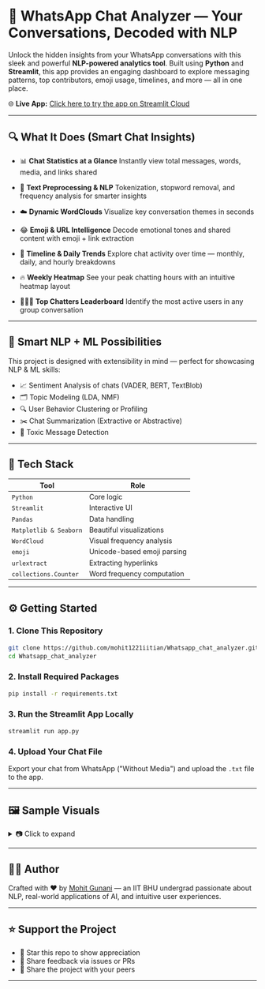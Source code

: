 # 💬 WhatsApp Chat Analyzer — Your Conversations, Decoded with NLP

Unlock the hidden insights from your WhatsApp conversations with this sleek and powerful **NLP-powered analytics tool**. Built using **Python** and **Streamlit**, this app provides an engaging dashboard to explore messaging patterns, top contributors, emoji usage, timelines, and more — all in one place.

🌐 **Live App:** [Click here to try the app on Streamlit Cloud](https://whatsappchatanalyzer-1221.streamlit.app/)

---

## 🔍 What It Does (Smart Chat Insights)

* 📊 **Chat Statistics at a Glance**
  Instantly view total messages, words, media, and links shared

* 🧹 **Text Preprocessing & NLP**
  Tokenization, stopword removal, and frequency analysis for smarter insights

* ☁️ **Dynamic WordClouds**
  Visualize key conversation themes in seconds

* 😂 **Emoji & URL Intelligence**
  Decode emotional tones and shared content with emoji + link extraction

* 📆 **Timeline & Daily Trends**
  Explore chat activity over time — monthly, daily, and hourly breakdowns

* 🔥 **Weekly Heatmap**
  See your peak chatting hours with an intuitive heatmap layout

* 🧑‍🤝‍🧑 **Top Chatters Leaderboard**
  Identify the most active users in any group conversation

---

## 🧠 Smart NLP + ML Possibilities

This project is designed with extensibility in mind — perfect for showcasing NLP & ML skills:

* 📈 Sentiment Analysis of chats (VADER, BERT, TextBlob)
* 🗂️ Topic Modeling (LDA, NMF)
* 🔍 User Behavior Clustering or Profiling
* ✂️ Chat Summarization (Extractive or Abstractive)
* 🚨 Toxic Message Detection

---

## 🧰 Tech Stack

| Tool                   | Role                        |
| ---------------------- | --------------------------- |
| `Python`               | Core logic                  |
| `Streamlit`            | Interactive UI              |
| `Pandas`               | Data handling               |
| `Matplotlib & Seaborn` | Beautiful visualizations    |
| `WordCloud`            | Visual frequency analysis   |
| `emoji`                | Unicode-based emoji parsing |
| `urlextract`           | Extracting hyperlinks       |
| `collections.Counter`  | Word frequency computation  |

---

## ⚙️ Getting Started

### 1. Clone This Repository

```bash
git clone https://github.com/mohit1221iitian/Whatsapp_chat_analyzer.git
cd Whatsapp_chat_analyzer
```

### 2. Install Required Packages

```bash
pip install -r requirements.txt
```

### 3. Run the Streamlit App Locally

```bash
streamlit run app.py
```

### 4. Upload Your Chat File

Export your chat from WhatsApp ("Without Media") and upload the `.txt` file to the app.

---

## 🖼️ Sample Visuals

<details>
<summary>📷 Click to expand</summary>

![Timeline Chart](screenshots/timeline.png)
![WordCloud](screenshots/wordcloud.png)
![Emoji Pie Chart](screenshots/emoji.png)
![Weekly Heatmap](screenshots/heatmap.png)
![Top Users](screenshots/top_users.png)

</details>

---

## 👨‍💻 Author

Crafted with ❤️ by [Mohit Gunani](https://github.com/mohit1221iitian) — an IIT BHU undergrad passionate about NLP, real-world applications of AI, and intuitive user experiences.

---

## ⭐ Support the Project

* 🌟 Star this repo to show appreciation
* 🧠 Share feedback via issues or PRs
* 🚀 Share the project with your peers

---
